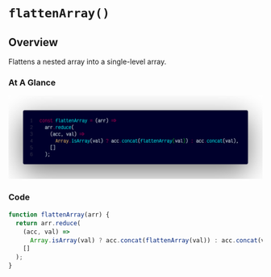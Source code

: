 # `flattenArray()`

## Overview

Flattens a nested array into a single-level array.

### At A Glance

![A screenshot of the titular code snippet](../snapshots/flattenArray.png)

### Code

```js
function flattenArray(arr) {
  return arr.reduce(
    (acc, val) =>
      Array.isArray(val) ? acc.concat(flattenArray(val)) : acc.concat(val),
    []
  );
}
```
